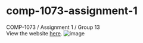 # comp-1073-assignment-1
COMP-1073 / Assignment 1 / Group 13\
View the website [here](https://lamp.computerstudi.es/~Andrew1173602/comp-1073/assignment-1/).
![image](https://user-images.githubusercontent.com/82720132/153501355-d678a88b-37ff-4b2d-b385-62963c68c503.png)
